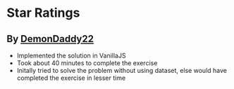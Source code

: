 # Star Ratings

## By [DemonDaddy22](https://github.com/DemonDaddy22/)

- Implemented the solution in VanillaJS
- Took about 40 minutes to complete the exercise
- Initally tried to solve the problem without using dataset, else would have completed the exercise in lesser time